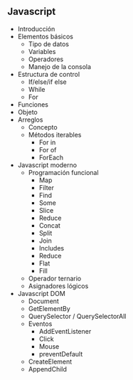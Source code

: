 ## Javascript

- Introducción
- Elementos básicos
  - Tipo de datos
  - Variables
  - Operadores
  - Manejo de la consola
- Estructura de control
  - If/else/if else
  - While
  - For
- Funciones
- Objeto
- Arreglos
  - Concepto
  - Métodos iterables
    - For in
    - For of
    - ForEach
- Javascript moderno
  - Programación funcional
    - Map
    - Filter
    - Find
    - Some
    - Slice
    - Reduce
    - Concat
    - Split
    - Join
    - Includes
    - Reduce
    - Flat
    - Fill
  - Operador ternario
  - Asignadores lógicos
- Javascript DOM
  - Document
  - GetElementBy
  - QuerySelector / QuerySelectorAll
  - Eventos
    - AddEventListener
    - Click
    - Mouse
    - preventDefault
  - CreateElement
  - AppendChild
